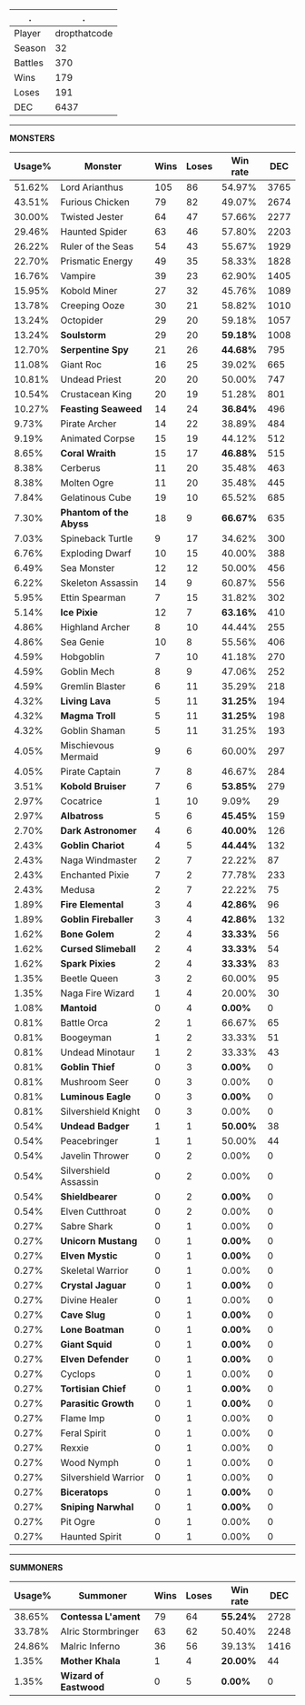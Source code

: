 .|.
|-|-
Player|dropthatcode
Season|32
Battles|370
Wins|179
Loses|191
DEC|6437

---
**MONSTERS**

Usage%|Monster|Wins|Loses|Win rate|DEC|
-|-|-|-|-|-|
51.62%|Lord Arianthus|105|86|54.97%|3765|
43.51%|Furious Chicken|79|82|49.07%|2674|
30.00%|Twisted Jester|64|47|57.66%|2277|
29.46%|Haunted Spider|63|46|57.80%|2203|
26.22%|Ruler of the Seas|54|43|55.67%|1929|
22.70%|Prismatic Energy|49|35|58.33%|1828|
16.76%|Vampire|39|23|62.90%|1405|
15.95%|Kobold Miner|27|32|45.76%|1089|
13.78%|Creeping Ooze|30|21|58.82%|1010|
13.24%|Octopider|29|20|59.18%|1057|
13.24%|**Soulstorm**|29|20|**59.18%**|1008|
12.70%|**Serpentine Spy**|21|26|**44.68%**|795|
11.08%|Giant Roc|16|25|39.02%|665|
10.81%|Undead Priest|20|20|50.00%|747|
10.54%|Crustacean King|20|19|51.28%|801|
10.27%|**Feasting Seaweed**|14|24|**36.84%**|496|
9.73%|Pirate Archer|14|22|38.89%|484|
9.19%|Animated Corpse|15|19|44.12%|512|
8.65%|**Coral Wraith**|15|17|**46.88%**|515|
8.38%|Cerberus|11|20|35.48%|463|
8.38%|Molten Ogre|11|20|35.48%|445|
7.84%|Gelatinous Cube|19|10|65.52%|685|
7.30%|**Phantom of the Abyss**|18|9|**66.67%**|635|
7.03%|Spineback Turtle|9|17|34.62%|300|
6.76%|Exploding Dwarf|10|15|40.00%|388|
6.49%|Sea Monster|12|12|50.00%|456|
6.22%|Skeleton Assassin|14|9|60.87%|556|
5.95%|Ettin Spearman|7|15|31.82%|302|
5.14%|**Ice Pixie**|12|7|**63.16%**|410|
4.86%|Highland Archer|8|10|44.44%|255|
4.86%|Sea Genie|10|8|55.56%|406|
4.59%|Hobgoblin|7|10|41.18%|270|
4.59%|Goblin Mech|8|9|47.06%|252|
4.59%|Gremlin Blaster|6|11|35.29%|218|
4.32%|**Living Lava**|5|11|**31.25%**|194|
4.32%|**Magma Troll**|5|11|**31.25%**|198|
4.32%|Goblin Shaman|5|11|31.25%|193|
4.05%|Mischievous Mermaid|9|6|60.00%|297|
4.05%|Pirate Captain|7|8|46.67%|284|
3.51%|**Kobold Bruiser**|7|6|**53.85%**|279|
2.97%|Cocatrice|1|10|9.09%|29|
2.97%|**Albatross**|5|6|**45.45%**|159|
2.70%|**Dark Astronomer**|4|6|**40.00%**|126|
2.43%|**Goblin Chariot**|4|5|**44.44%**|132|
2.43%|Naga Windmaster|2|7|22.22%|87|
2.43%|Enchanted Pixie|7|2|77.78%|233|
2.43%|Medusa|2|7|22.22%|75|
1.89%|**Fire Elemental**|3|4|**42.86%**|96|
1.89%|**Goblin Fireballer**|3|4|**42.86%**|132|
1.62%|**Bone Golem**|2|4|**33.33%**|56|
1.62%|**Cursed Slimeball**|2|4|**33.33%**|54|
1.62%|**Spark Pixies**|2|4|**33.33%**|83|
1.35%|Beetle Queen|3|2|60.00%|95|
1.35%|Naga Fire Wizard|1|4|20.00%|30|
1.08%|**Mantoid**|0|4|**0.00%**|0|
0.81%|Battle Orca|2|1|66.67%|65|
0.81%|Boogeyman|1|2|33.33%|51|
0.81%|Undead Minotaur|1|2|33.33%|43|
0.81%|**Goblin Thief**|0|3|**0.00%**|0|
0.81%|Mushroom Seer|0|3|0.00%|0|
0.81%|**Luminous Eagle**|0|3|**0.00%**|0|
0.81%|Silvershield Knight|0|3|0.00%|0|
0.54%|**Undead Badger**|1|1|**50.00%**|38|
0.54%|Peacebringer|1|1|50.00%|44|
0.54%|Javelin Thrower|0|2|0.00%|0|
0.54%|Silvershield Assassin|0|2|0.00%|0|
0.54%|**Shieldbearer**|0|2|**0.00%**|0|
0.54%|Elven Cutthroat|0|2|0.00%|0|
0.27%|Sabre Shark|0|1|0.00%|0|
0.27%|**Unicorn Mustang**|0|1|**0.00%**|0|
0.27%|**Elven Mystic**|0|1|**0.00%**|0|
0.27%|Skeletal Warrior|0|1|0.00%|0|
0.27%|**Crystal Jaguar**|0|1|**0.00%**|0|
0.27%|Divine Healer|0|1|0.00%|0|
0.27%|**Cave Slug**|0|1|**0.00%**|0|
0.27%|**Lone Boatman**|0|1|**0.00%**|0|
0.27%|**Giant Squid**|0|1|**0.00%**|0|
0.27%|**Elven Defender**|0|1|**0.00%**|0|
0.27%|Cyclops|0|1|0.00%|0|
0.27%|**Tortisian Chief**|0|1|**0.00%**|0|
0.27%|**Parasitic Growth**|0|1|**0.00%**|0|
0.27%|Flame Imp|0|1|0.00%|0|
0.27%|Feral Spirit|0|1|0.00%|0|
0.27%|Rexxie|0|1|0.00%|0|
0.27%|Wood Nymph|0|1|0.00%|0|
0.27%|Silvershield Warrior|0|1|0.00%|0|
0.27%|**Biceratops**|0|1|**0.00%**|0|
0.27%|**Sniping Narwhal**|0|1|**0.00%**|0|
0.27%|Pit Ogre|0|1|0.00%|0|
0.27%|Haunted Spirit|0|1|0.00%|0|

---
**SUMMONERS**

Usage%|Summoner|Wins|Loses|Win rate|DEC|
-|-|-|-|-|-|
38.65%|**Contessa L'ament**|79|64|**55.24%**|2728|
33.78%|Alric Stormbringer|63|62|50.40%|2248|
24.86%|Malric Inferno|36|56|39.13%|1416|
1.35%|**Mother Khala**|1|4|**20.00%**|44|
1.35%|**Wizard of Eastwood**|0|5|**0.00%**|0|

